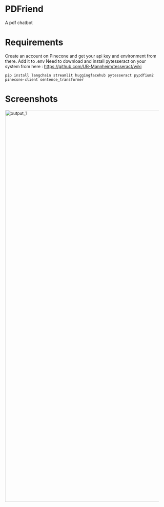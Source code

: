 # PDFriend
A pdf chatbot

# Requirements
Create an account on Pinecone and get your api key and environment from there. Add it to .env
Need to download and install pytesseract on your system from here : https://github.com/UB-Mannheim/tesseract/wiki

```
pip install langchain streamlit huggingfacehub pytesseract pypdfium2 pinecone-client sentence_transformer 
```

# Screenshots

<img width="1280" alt="output_1" src="https://github.com/saishridhar/PDFriend/assets/84435221/72d11f2e-23f7-478f-bd96-477841ef220f">
